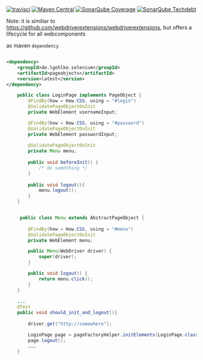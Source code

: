 [![travisci](https://travis-ci.org/lkwg82/de.lgohlke.selenium-pageobjects.svg)](https://travis-ci.org/lkwg82/de.lgohlke.selenium-pageobjects)
[![Maven Central](https://maven-badges.herokuapp.com/maven-central/de.lgohlke.selenium/pageobjects/badge.svg)](https://search.maven.org/#search%7Cga%7C1%7Cg%3Ade.lgohlke.selenium)
[![SonarQube Coverage](https://img.shields.io/sonar/http/sonarqube.com/de.lgohlke.selenium:pageobjects/coverage.svg?maxAge=2592000)](https://sonarqube.com/overview?id=de.lgohlke.selenium%3Apageobjects)
[![SonarQube Techdebt](https://img.shields.io/sonar/http/sonarqube.com/de.lgohlke.selenium:pageobjects/tech_debt.svg?maxAge=2592000)](https://sonarqube.com/overview?id=de.lgohlke.selenium%3Apageobjects)

Note: it is similiar to https://github.com/webdriverextensions/webdriverextensions, but offers a lifecycle for all webcomponents

as maven `dependency`

```xml

<dependency>
    <groupId>de.lgohlke.selenium</groupId>
    <artifactId>pageobjects</artifactId>
    <version>latest</version>
</dependency>

```

```java
    public class LoginPage implements PageObject {
        @FindBy(how = How.CSS, using = "#login")
        @ValidatePageObjectOnInit
        private WebElement usernameInput;

        @FindBy(how = How.CSS, using = "#password")
        @ValidatePageObjectOnInit
        private WebElement passwordInput;
        
        @ValidatePageObjectOnInit            
        private Menu menu;
    
        public void beforeInit() {
            /* do something */
        }
        
        public void logout(){
            menu.logout(); 
        }
    }


     public class Menu extends AbstractPageObject {
    
        @FindBy(how = How.CSS, using = "#menu")
        @ValidatePageObjectOnInit
        private WebElement menu;

        public Menu(WebDriver driver) {
            super(driver);
        }

        public void logout() {
            return menu.click();
        }
    }
    
    ...
    @Test
    public void should_init_and_logout(){
          
        driver.get("http://somewhere");

        LoginPage page = pageFactoryHelper.initElements(LoginPage.class);
        page.logout();
        ...
    }
    
```
